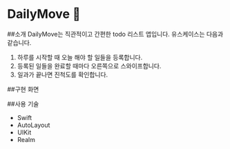 # DailyMove 📝


##소개
DailyMove는 직관적이고 간편한 todo 리스트 앱입니다.
유스케이스는 다음과 같습니다.

1. 하루를 시작할 때 오늘 해야 할 일들을 등록합니다.
2. 등록된 일들을 완료할 때마다 오른쪽으로 스와이프합니다.
3. 일과가 끝나면 진척도를 확인합니다.

##구현 화면


##사용 기술
* Swift
* AutoLayout
* UIKit
* Realm
